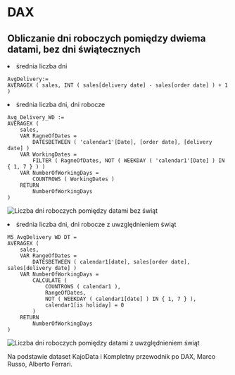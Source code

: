 # DAX
## Obliczanie dni roboczych pomiędzy dwiema datami, bez dni świątecznych
<li> średnia liczba dni

```
AvgDelivery:=
AVERAGEX ( sales, INT ( sales[delivery date] - sales[order date] ) + 1 )
```

<li> średnia liczba dni, dni robocze
    
```
Avg_Delivery_WD :=
AVERAGEX (
    sales,
    VAR RagneOfDates =
        DATESBETWEEN ( 'calendar1'[Date], [order date], [delivery date] )
    VAR WorkingDates =
        FILTER ( RagneOfDates, NOT ( WEEKDAY ( 'calendar1'[Date] ) IN { 1, 7 } ) )
    VAR NumberOfWorkingDays =
        COUNTROWS ( WorkingDates )
    RETURN
        NumberOfWorkingDays
)
```


![Liczba dni roboczych pomiędzy datami bez świąt](https://github.com/user-attachments/assets/d39c2b7a-5b6a-4c92-89b0-f969c989174b)

<li> średnia liczba dni, dni robocze z uwzględnieniem świąt
    
```
M5_AvgDelivery WD DT =
AVERAGEX (
    sales,
    VAR RangeOfDates =
        DATESBETWEEN ( calendar1[date], sales[order date], sales[delivery date] )
    VAR NumberOfWorkingDays =
        CALCULATE (
            COUNTROWS ( calendar1 ),
            RangeOfDates,
            NOT ( WEEKDAY ( calendar1[date] ) IN { 1, 7 } ),
            calendar1[is holiday] = 0
        )
    RETURN
        NumberOfWorkingDays
)

```

![Liczba dni roboczych pomiędzy datami z uwzględnieniem świąt](https://github.com/user-attachments/assets/98eaf19c-a7c5-4c72-bd97-e9613b5604e0)


Na podstawie dataset KajoData i Kompletny przewodnik po DAX, Marco Russo, Alberto Ferrari.
